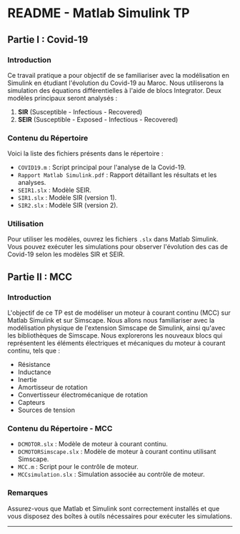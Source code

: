 # README - Matlab Simulink TP 

## Partie I : Covid-19

### Introduction

Ce travail pratique a pour objectif de se familiariser avec la modélisation en Simulink en étudiant l'évolution du Covid-19 au Maroc. Nous utiliserons la simulation des équations différentielles à l'aide de blocs Integrator. Deux modèles principaux seront analysés :

1. **SIR** (Susceptible - Infectious - Recovered)
2. **SEIR** (Susceptible - Exposed - Infectious - Recovered)

### Contenu du Répertoire

Voici la liste des fichiers présents dans le répertoire :

- `COVID19.m` : Script principal pour l'analyse de la Covid-19.
- `Rapport Matlab Simulink.pdf` : Rapport détaillant les résultats et les analyses.
- `SEIR1.slx` : Modèle SEIR.
- `SIR1.slx` : Modèle SIR (version 1).
- `SIR2.slx` : Modèle SIR (version 2).

### Utilisation

Pour utiliser les modèles, ouvrez les fichiers `.slx` dans Matlab Simulink. Vous pouvez exécuter les simulations pour observer l'évolution des cas de Covid-19 selon les modèles SIR et SEIR.

## Partie II : MCC

### Introduction

L'objectif de ce TP est de modéliser un moteur à courant continu (MCC) sur Matlab Simulink et sur Simscape. Nous allons nous familiariser avec la modélisation physique de l'extension Simscape de Simulink, ainsi qu'avec les bibliothèques de Simscape. Nous explorerons les nouveaux blocs qui représentent les éléments électriques et mécaniques du moteur à courant continu, tels que :

- Résistance
- Inductance
- Inertie
- Amortisseur de rotation
- Convertisseur électromécanique de rotation
- Capteurs
- Sources de tension

### Contenu du Répertoire - MCC

- `DCMOTOR.slx` : Modèle de moteur à courant continu.
- `DCMOTORSimscape.slx` : Modèle de moteur à courant continu utilisant Simscape.
- `MCC.m` : Script pour le contrôle de moteur.
- `MCCsimulation.slx` : Simulation associée au contrôle de moteur.

### Remarques

Assurez-vous que Matlab et Simulink sont correctement installés et que vous disposez des boîtes à outils nécessaires pour exécuter les simulations.

---
